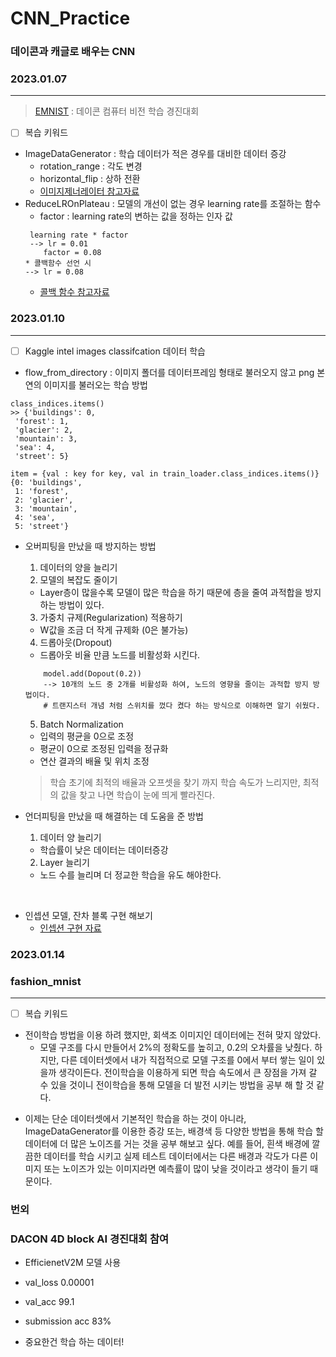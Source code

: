 # CNN_Practice

### 데이콘과 캐글로 배우는 CNN

### 2023.01.07 
<hr>

> [EMNIST](https://dacon.io/competitions/official/235626/overview/description) : 데이콘 컴퓨터 비전 학습 경진대회

- [ ] 복습 키워드
- ImageDataGenerator : 학습 데이터가 적은 경우를 대비한 데이터 증강
    - rotation_range : 각도 변경
    - horizontal_flip : 상하 전환
    - [이미지제너레이터 참고자료](https://acdongpgm.tistory.com/169)
- ReduceLROnPlateau : 모델의 개선이 없는 경우 learning rate를 조절하는 함수
    - factor : learning rate의 변하는 값을 정하는 인자 값
    ```
     learning rate * factor
     --> lr = 0.01 
        factor = 0.08
    * 콜백함수 선언 시
    --> lr = 0.08
    ```
    - [콜백 함수 참고자료](https://deep-deep-deep.tistory.com/56)

### 2023.01.10
<hr>

- [ ] Kaggle intel images classifcation 데이터 학습

- flow_from_directory : 이미지 폴더를 데이터프레임 형태로 불러오지 않고 png 본연의 이미지를 불러오는 학습 방법

``` 
class_indices.items()
>> {'buildings': 0,
 'forest': 1,
 'glacier': 2,
 'mountain': 3,
 'sea': 4,
 'street': 5}

item = {val : key for key, val in train_loader.class_indices.items()}
{0: 'buildings',
 1: 'forest',
 2: 'glacier',
 3: 'mountain',
 4: 'sea',
 5: 'street'}

``` 
- 오버피팅을 만났을 때 방지하는 방법 
    1. 데이터의 양을 늘리기
    2. 모델의 복잡도 줄이기
    - Layer층이 많을수록 모델이 많은 학습을 하기 때문에 층을 줄여 과적합을 방지하는 방법이 있다.
    3. 가중치 규제(Regularization) 적용하기
    - W값을 조금 더 작게 규제화 (0은 불가능)
    4. 드롭아웃(Dropout)
    - 드롭아웃 비율 만큼 노드를 비활성화 시킨다.
    ```
        model.add(Dopout(0.2))
        --> 10개의 노드 중 2개를 비활성화 하여, 노드의 영향을 줄이는 과적합 방지 방법이다.
        # 트랜지스터 개념 처럼 스위치를 껐다 켰다 하는 방식으로 이해하면 알기 쉬웠다.
    ```
    5. Batch Normalization
    - 입력의 평균을 0으로 조정
    - 평균이 0으로 조정된 입력을 정규화
    - 연산 결과의 배율 및 위치 조정
    > 학습 초기에 최적의 배율과 오프셋을 찾기 까지 학습 속도가 느리지만, 최적의 값을 찾고 나면 학습이 눈에 띄게 빨라진다.

- 언더피팅을 만났을 때 해결하는 데 도움을 준 방법
    1. 데이터 양 늘리기
    - 학습률이 낮은 데이터는 데이터증강
    2. Layer 늘리기
    - 노드 수를 늘리며 더 정교한 학습을 유도 해야한다.
    
<br>

- 인셉션 모델, 잔차 블록 구현 해보기
    - [인셉션 구현 자료](https://github.com/LeeJuHwan/CNN_Practice/blob/main/1.10_lecture/inception_vgg.ipynb)


### 2023.01.14
### fashion_mnist 
<hr>

- [ ] 복습 키워드

- 전이학습 방법을 이용 하려 했지만, 회색조 이미지인 데이터에는 전혀 맞지 않았다.
    - 모델 구조를 다시 만들어서 2%의 정확도를 높히고, 0.2의 오차률을 낮췄다. 하지만, 다른 데이터셋에서 내가 직접적으로 모델 구조를 0에서 부터 쌓는 일이 있을까 생각이든다. 전이학습을 이용하게 되면 학습 속도에서 큰 장점을 가져 갈  수 있을 것이니 전이학습을 통해 모델을 더  발전 시키는 방법을 공부 해 할 것  같다.
    <p>
- 이제는 단순 데이터셋에서 기본적인 학습을 하는 것이 아니라, ImageDataGenerator를 이용한 증강 또는, 배경색 등 다양한 방법을 통해 학습 할 데이터에 더 많은 노이즈를 거는 것을 공부 해보고 싶다. 예를 들어, 흰색 배경에 깔끔한 데이터를 학습 시키고 실제 테스트 데이터에서는 다른 배경과 각도가 다른 이미지 또는 노이즈가 있는 이미지라면 예측률이 많이 낮을 것이라고 생각이 들기 때문이다.

### 번외
### DACON 4D block AI 경진대회 참여 
- EfficienetV2M 모델 사용
- val_loss 0.00001
- val_acc 99.1

- submission acc 83%

- 중요한건 학습 하는 데이터!
